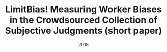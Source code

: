 ---
title: "LimitBias! Measuring Worker Biases in the Crowdsourced Collection of Subjective Judgments (short paper)"
collection: publications
permalink: /publication/2018-DBLP:conf_hcomp_HubeFG18
date: 2018
venue: 'Proceedings of the 1st Workshop on Subjectivity, Ambiguity and Disagreement in Crowdsourcing, and Short Paper Proceedings of the 1st Workshop on Disentangling the Relation Between Crowdsourcing and Bias Management {(SAD} 2018 and CrowdBias 2018) co-located the 6th {AAAI} Conference on Human Computation and Crowdsourcing {(HCOMP} 2018), Z{\{u}}rich'
---